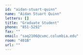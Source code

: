 ```yaml
---
id: "aidan-stuart-quinn"
name: "Aidan Stuart Quinn"
letters: []
title: "Graduate Student"
phone: "851-5292"
fax: ""
email: "saq2106@cumc.columbia.edu"
room: "401B"
url: ""
---
```

